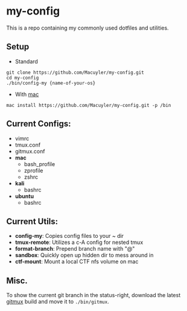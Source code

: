 # my-config
This is a repo containing my commonly used dotfiles and utilities.

## Setup
 - Standard
```
git clone https://github.com/Macuyler/my-config.git
cd my-config
./bin/config-my {name-of-your-os}
```
 - With [mac](https://github.com/Macuyler/mac)
```
mac install https://github.com/Macuyler/my-config.git -p /bin
```

## Current Configs:
 - vimrc
 - tmux.conf
 - gitmux.conf
 - **mac**
   - bash_profile
   - zprofile
   - zshrc
 - **kali**
   - bashrc
 - **ubuntu**
   - bashrc
   
## Current Utils:
 - **config-my**: Copies config files to your ~ dir
 - **tmux-remote**: Utilizes a c-A config for nested tmux
 - **format-branch**: Prepend branch name with "@"
 - **sandbox**: Quickly open up hidden dir to mess around in
 - **ctf-mount**: Mount a local CTF nfs volume on mac

## Misc.
To show the current git branch in the status-right, download the latest [gitmux](https://github.com/arl/gitmux/releases) build and move it to `./bin/gitmux`.

